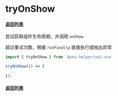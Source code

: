 # tryOnShow

#### [返回列表](../readme.md)

尝试获取组件生命周期，并调用 `onShow`

超过重试次数，根据 `runFinally` 直接执行或抛出异常

```typescript
import { tryOnShow } from '@uni-helper/uni-use'

tryOnShow(() => {
  ...
});
```

#### [返回列表](../readme.md)
